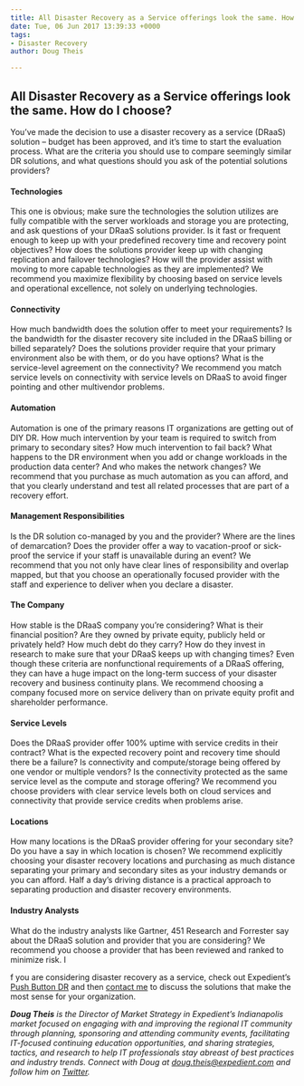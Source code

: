 ```yaml
---
title: All Disaster Recovery as a Service offerings look the same. How do I choose?
date: Tue, 06 Jun 2017 13:39:33 +0000
tags:
- Disaster Recovery
author: Doug Theis

---
```

## All Disaster Recovery as a Service offerings look the same. How do I choose?

You’ve made the decision to use a disaster recovery as a service (DRaaS) solution – budget has been approved, and it’s time to start the evaluation process. What are the criteria you should use to compare seemingly similar DR solutions, and what questions should you ask of the potential solutions providers? 

#### Technologies

This one is obvious; make sure the technologies the solution utilizes are fully compatible with the server workloads and storage you are protecting, and ask questions of your DRaaS solutions provider. Is it fast or frequent enough to keep up with your predefined recovery time and recovery point objectives? How does the solutions provider keep up with changing replication and failover technologies? How will the provider assist with moving to more capable technologies as they are implemented? We recommend you maximize flexibility by choosing based on service levels and operational excellence, not solely on underlying technologies. 

#### Connectivity

How much bandwidth does the solution offer to meet your requirements? Is the bandwidth for the disaster recovery site included in the DRaaS billing or billed separately? Does the solutions provider require that your primary environment also be with them, or do you have options? What is the service-level agreement on the connectivity? We recommend you match service levels on connectivity with service levels on DRaaS to avoid finger pointing and other multivendor problems. 

#### Automation

Automation is one of the primary reasons IT organizations are getting out of DIY DR. How much intervention by your team is required to switch from primary to secondary sites? How much intervention to fail back? What happens to the DR environment when you add or change workloads in the production data center? And who makes the network changes? We recommend that you purchase as much automation as you can afford, and that you clearly understand and test all related processes that are part of a recovery effort. 

#### Management Responsibilities

Is the DR solution co-managed by you and the provider? Where are the lines of demarcation? Does the provider offer a way to vacation-proof or sick-proof the service if your staff is unavailable during an event? We recommend that you not only have clear lines of responsibility and overlap mapped, but that you choose an operationally focused provider with the staff and experience to deliver when you declare a disaster. 

#### The Company

How stable is the DRaaS company you’re considering? What is their financial position? Are they owned by private equity, publicly held or privately held? How much debt do they carry? How do they invest in research to make sure that your DRaaS keeps up with changing times? Even though these criteria are nonfunctional requirements of a DRaaS offering, they can have a huge impact on the long-term success of your disaster recovery and business continuity plans. We recommend choosing a company focused more on service delivery than on private equity profit and shareholder performance. 

#### Service Levels

Does the DRaaS provider offer 100% uptime with service credits in their contract? What is the expected recovery point and recovery time should there be a failure? Is connectivity and compute/storage being offered by one vendor or multiple vendors? Is the connectivity protected as the same service level as the compute and storage offering? We recommend you choose providers with clear service levels both on cloud services and connectivity that provide service credits when problems arise. 

#### Locations

How many locations is the DRaaS provider offering for your secondary site? Do you have a say in which location is chosen? We recommend explicitly choosing your disaster recovery locations and purchasing as much distance separating your primary and secondary sites as your industry demands or you can afford. Half a day’s driving distance is a practical approach to separating production and disaster recovery environments. 

#### Industry Analysts

What do the industry analysts like Gartner, 451 Research and Forrester say about the DRaaS solution and provider that you are considering? We recommend you choose a provider that has been reviewed and ranked to minimize risk. I

f you are considering disaster recovery as a service, check out Expedient’s [Push Button DR](https://www.expedient.com/services/managed-services/disaster-recovery/push-button-disaster-recovery/) and then [contact me](mailto:doug.theis@expedient.com) to discuss the solutions that make the most sense for your organization.

**_Doug Theis_** _is the Director of Market Strategy in Expedient’s Indianapolis market focused on engaging with and improving the regional IT community through planning, sponsoring and attending community events, facilitating IT-focused continuing education opportunities, and sharing strategies, tactics, and research to help IT professionals stay abreast of best practices and industry trends. Connect with Doug at_ [_doug.theis@expedient.com_](mailto:doug.theis@expedient.com) _and follow him on_ [_Twitter_](https://twitter.com/dougtheis)_._